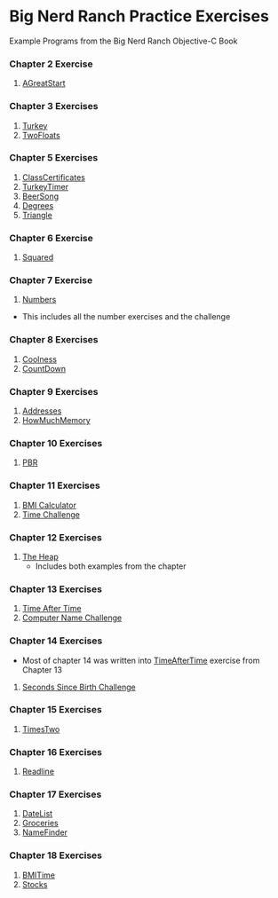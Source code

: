 Big Nerd Ranch Practice Exercises
============

Example Programs from the Big Nerd Ranch Objective-C Book

### Chapter 2 Exercise

1. [AGreatStart](https://github.com/eightamrock/bignerdranch/tree/master/AGreatStart)

### Chapter 3 Exercises

1. [Turkey](https://github.com/eightamrock/bignerdranch/tree/master/Turkey)
2. [TwoFloats](https://github.com/eightamrock/bignerdranch/tree/master/TwoFloats)

### Chapter 5 Exercises

1. [ClassCertificates](https://github.com/eightamrock/bignerdranch/tree/master/ClassCertificates)
2. [TurkeyTimer](https://github.com/eightamrock/bignerdranch/tree/master/TurkeyTimer)
3. [BeerSong](https://github.com/eightamrock/bignerdranch/tree/master/BeerSong)
4. [Degrees](https://github.com/eightamrock/bignerdranch/tree/master/Degrees)
5. [Triangle](https://github.com/eightamrock/bignerdranch/tree/master/Triangle)

### Chapter 6 Exercise 

1. [Squared](https://github.com/eightamrock/bignerdranch/tree/master/Squared)

### Chapter 7 Exercise

1. [Numbers](https://github.com/eightamrock/bignerdranch/tree/master/Numbers)
  * This includes all the number exercises and the challenge 

### Chapter 8 Exercises

1. [Coolness](https://github.com/eightamrock/bignerdranch/tree/master/Coolness)
2. [CountDown](https://github.com/eightamrock/bignerdranch/tree/master/CountDown)

### Chapter 9 Exercises

1. [Addresses](https://github.com/eightamrock/bignerdranch/tree/master/Addresses)
2. [HowMuchMemory](https://github.com/eightamrock/bignerdranch/tree/master/HowMuchMemory)

### Chapter 10 Exercises

1. [PBR](https://github.com/eightamrock/bignerdranch/tree/master/PBR)

### Chapter 11 Exercises

1. [BMI Calculator](https://github.com/eightamrock/bignerdranch/tree/master/BMICalc)
2. [Time Challenge](https://github.com/eightamrock/bignerdranch/tree/master/TimeChallenge)

### Chapter 12 Exercises

1. [The Heap](https://github.com/eightamrock/bignerdranch/tree/master/TheHeap)
    * Includes both examples from the chapter
	
### Chapter 13 Exercises

1. [Time After Time](https://github.com/eightamrock/bignerdranch/tree/master/TimeAfterTime)
2. [Computer Name Challenge](https://github.com/eightamrock/bignerdranch/tree/master/ComputerName)

### Chapter 14 Exercises
* Most of chapter 14 was written into [TimeAfterTime](https://github.com/eightamrock/bignerdranch/tree/master/TimeAfterTime) exercise from Chapter 13
1. [Seconds Since Birth Challenge](https://github.com/eightamrock/bignerdranch/tree/master/SecondsAlive)

### Chapter 15 Exercises

1. [TimesTwo](https://github.com/eightamrock/bignerdranch/tree/master/TimesTwo)

### Chapter 16 Exercises

1. [Readline](https://github.com/eightamrock/bignerdranch/tree/master/Readline)

### Chapter 17 Exercises

1. [DateList](https://github.com/eightamrock/bignerdranch/tree/master/DateList)
2. [Groceries](https://github.com/eightamrock/bignerdranch/tree/master/Groceries)
3. [NameFinder](https://github.com/eightamrock/bignerdranch/tree/master/NameFinder)

### Chapter 18 Exercises

1. [BMITime](https://github.com/eightamrock/bignerdranch/tree/master/BMITime)
2. [Stocks](https://github.com/eightamrock/bignerdranch/tree/master/Stocks)

